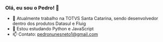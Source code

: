 ### Olá, eu sou o Pedro! 👋

- 🔭 Atualmente trabalho na TOTVS Santa Catarina, sendo desenvolvedor dentro dos produtos Datasul e Fluig
- 🌱 Estou estudando Python e JavaScript
- 📫 Contato: pedronunesneto1@gmail.com
